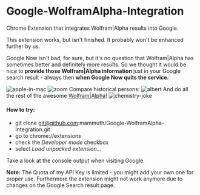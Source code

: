 Google-WolframAlpha-Integration
===============================

Chrome Extension that integrates Wolfram|Alpha results into Google.

This extension works, but isn't finished. It probably won't be enhanced further by us.

Google Now isn't bad, for sure, but it's no question that Wolfram|Alpha has sometimes better and definitely more results.
So we thought it would be nice to **provide those Wolfram|Alpha information** just in your Google search result - always then **when Google Now quits the service.**

![apple-in-mac](https://cloud.githubusercontent.com/assets/3121306/2575434/e64082a2-b951-11e3-82c6-96ea6e66923d.jpg)
![zoom](https://cloud.githubusercontent.com/assets/3121306/2575436/2b9e5db0-b952-11e3-95be-86dc0e56f970.png)
Compare historical persons:
![albert](https://cloud.githubusercontent.com/assets/3121306/2575614/e754e03e-b956-11e3-9332-d2bf7f7534ef.png)
And do all the rest of the awesome [Wolfram|Alpha](http://www.wolframalpha.com/examples/)!
![chemistry-joke](https://cloud.githubusercontent.com/assets/3121306/2575616/e962bcb6-b956-11e3-8934-34d73feaebc0.png)
 
#### How to try:
- git clone git@github.com:mammuth/Google-WolframAlpha-Integration.git
- go to chrome://extensions
- check the *Developer mode* checkbox
- select *Load unpacked extension...*


Take a look at the console output when visiting Google.

**Note:** The Quota of my API Key is limited - you might add your own one for proper use. Furthermore the extension might not work anymore due to changes on the Google Search result page.
